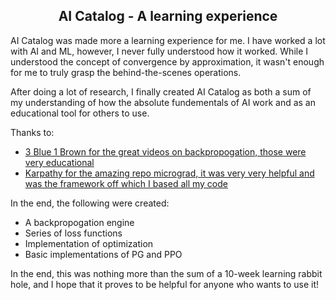 <center>

## AI Catalog - A learning experience

</center>

AI Catalog was made more a learning experience for me. I have worked a lot with AI and ML, however, I never fully understood how it worked. While I understood the concept of convergence by approximation, it wasn't enough for me to truly grasp the behind-the-scenes operations.

After doing a lot of research, I finally created AI Catalog as both a sum of my understanding of how the absolute fundementals of AI work and as an educational tool for others to use.

Thanks to:
 - [3 Blue 1 Brown for the great videos on backpropogation, those were very educational](https://www.youtube.com/c/3blue1brown)
 - [Karpathy for the amazing repo micrograd, it was very very helpful and was the framework off which I based all my code](https://github.com/karpathy/micrograd)

In the end, the following were created:
 - A backpropogation engine
 - Series of loss functions
 - Implementation of optimization
 - Basic implementations of PG and PPO

In the end, this was nothing more than the sum of a 10-week learning rabbit hole, and I hope that it proves to be helpful for anyone who wants to use it!
